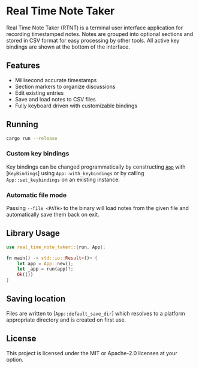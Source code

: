 # Real Time Note Taker

Real Time Note Taker (RTNT) is a terminal user interface application for recording timestamped notes. Notes are grouped into optional sections and stored in CSV format for easy processing by other tools. All active key bindings are shown at the bottom of the interface.

## Features

- Millisecond accurate timestamps
- Section markers to organize discussions
- Edit existing entries
- Save and load notes to CSV files
- Fully keyboard driven with customizable bindings

## Running

```bash
cargo run --release
```

### Custom key bindings

Key bindings can be changed programmatically by constructing [`App`](src/app.rs) with [`KeyBindings`] using `App::with_keybindings` or by calling `App::set_keybindings` on an existing instance.

### Automatic file mode

Passing `--file <PATH>` to the binary will load notes from the given file and automatically save them back on exit.

## Library Usage

```rust
use real_time_note_taker::{run, App};

fn main() -> std::io::Result<()> {
    let app = App::new();
    let _app = run(app)?;
    Ok(())
}
```

## Saving location

Files are written to [`App::default_save_dir`] which resolves to a platform appropriate directory and is created on first use.

## License

This project is licensed under the MIT or Apache-2.0 licenses at your option.
